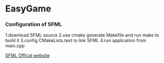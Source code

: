 # EasyGame

### Configuration of SFML
1.download SFML source
2.use cmake generate Makefile and run make to build it
3.config CMakeLists.text to link SFML
4.run application from main.cpp

[SFML Offical website](https://www.sfml-dev.org/index.php)

